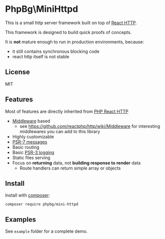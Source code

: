 # PhpBg\MiniHttpd
This is a small http server framework built on top of [React HTTP](https://github.com/reactphp/http).

This framework is designed to build quick proofs of concepts.

It is **not** mature enough to run in production environments, because:
 * it still contains synchronous blocking code
 * react http itself is not stable

## License
MIT

## Features
Most of features are directly inherited from [PHP React HTTP](https://github.com/reactphp/http)
* [Middleware](https://github.com/reactphp/http#middleware) based
  * see https://github.com/reactphp/http/wiki/Middleware for interesting middlewares you can add to this library
* Highly customizable
* [PSR-7 messages](https://www.php-fig.org/psr/psr-7/)
* Basic routing
* Basic [PSR-3 logging](https://www.php-fig.org/psr/psr-3/)
* Static files serving
* Focus on **returning** data, not **building response to render** data
  * Route handlers can return simple array or objects

## Install
Install with [composer](https://getcomposer.org/):
```
composer require phpbg/mini-httpd
```

## Examples
See `example` folder for a complete demo.
